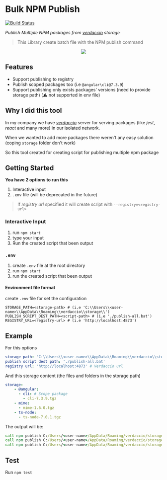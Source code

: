 # Bulk NPM Publish
[![Build Status](https://travis-ci.com/rluvaton/bulk-npm-publish.svg?branch=master)](https://travis-ci.com/rluvaton/bulk-npm-publish)

_Publish Multiple NPM packages from [verdaccio](https://verdaccio.org/) storage_
> This Library create batch file with the NPM publish command


<p align="center">
  <img src="https://cdn.jsdelivr.net/gh/rluvaton/bulk-npm-publish@master/docs/demo.svg">
</p>

## Features
- Support publishing to registry
- Publish scoped packages too (i.e `@angular\cli@7.3.9`)
- Support publishing only exists packages' versions (need to provide storage path) (:warning: not supported in env file)

## Why I did this tool
In my company we have [_verdaccio_](https://verdaccio.org/) server for serving packages (like _jest_, _react_ and many more) in our isolated network.

When we wanted to add more packages there weren't any easy solution (coping `storage` folder don't work)

So this tool created for creating script for publishing multiple npm package


## Getting Started
**You have 2 options to run this**
1. Interactive input
2. `.env` file (will be deprecated in the future)

> If _registry url_ specified it will create script with `--registry=<registry-url>`

### Interactive Input
1. run `npm start`
2. type your input
3. Run the created script that been output

### `.env`
1. create `.env` file at the root directory
2. run `npm start`
3. run the created script that been output

#### Environment file format
create `.env` file for set the configuration
```dotenv
STORAGE_PATH=<storage-path> # (i.e 'C:\\Users\\<user-name>\\AppData\\Roaming\\verdaccio\\storage\\')
PUBLISH_SCRIPT_DEST_PATH=<script-path> # (i.e './publish-all.bat')
REGISTRY_URL=<registry-url> # (i.e 'http://localhost:4873')
```


## Example
For this options
```yaml
storage path: 'C:\\Users\\<user-name>\\AppData\\Roaming\\verdaccio\\storage\\'
publish script dest path: './publish-all.bat'
registry url: 'http://localhost:4873' # Verdaccio url
```

And this storage content (the files and folders in the storage path)
```yaml
storage:
    - @angular:
      - cli: # Scope package
        - cli-7.3.9.tgz
    - mime:
      - mime-1.6.0.tgz
    - ts-node:
      - ts-node-7.0.1.tgz
```

The output will be:
```bat
call npm publish C:/Users/<user-name>/AppData/Roaming/verdaccio/storage/@angular/cli/cli-7.3.9.tgz
call npm publish C:/Users/<user-name>/AppData/Roaming/verdaccio/storage/mime/mime-1.6.0.tgz
call npm publish C:/Users/<user-name>/AppData/Roaming/verdaccio/storage/ts-node/ts-node-7.0.1.tgz
```

## Test
Run `npm test`
